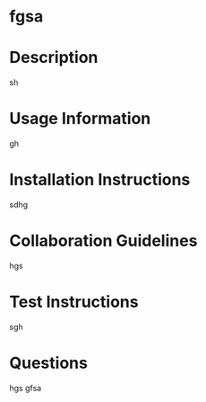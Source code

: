 
  # fgsa
  # Description
  sh
  # Usage Information
  gh
  # Installation Instructions
  sdhg
  # Collaboration Guidelines
  hgs
  # Test Instructions
  sgh
  # Questions
  hgs
  gfsa
